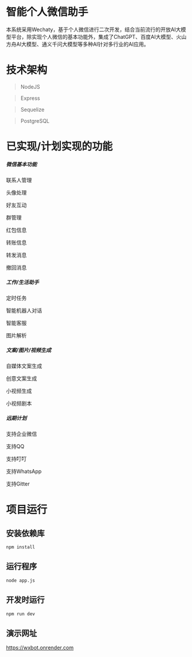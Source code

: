 # 智能个人微信助手

本系统采用Wechaty，基于个人微信进行二次开发，结合当前流行的开放AI大模型平台，除实现个人微信的基本功能外，集成了ChatGPT、百度AI大模型、火山方舟AI大模型、通义千问大模型等多种AI针对多行业的AI应用。

# 技术架构

> NodeJS

> Express

> Sequelize

> PostgreSQL

# 已实现/计划实现的功能

<h5>微信基本功能</h5>
<p>联系人管理</p>
<p>头像处理</p>
<p>好友互动</p>
<p>群管理</p>
<p>红包信息</p>
<p>转账信息</p>
<p>转发消息</p>
<p>撤回消息</p>

<h5>工作/生活助手</h5>
<p>定时任务</p>
<p>智能机器人对话</p>
<p>智能客服</p>
<p>图片解析</p>

<h5>文案/图片/视频生成</h5>
<p>自媒体文案生成</p>
<p>创意文案生成</p>
<p>小视频生成</p>
<p>小视频剧本</p>

<h5>远期计划</h5>
<p>支持企业微信</p>
<p>支持QQ</p>
<p>支持叮叮</p>
<p>支持WhatsApp</p>
<p>支持Gitter</p>

# 项目运行

## 安装依赖库
```
npm install
```

## 运行程序
```
node app.js
```

## 开发时运行
```
npm run dev
```

## 演示网址
https://wxbot.onrender.com